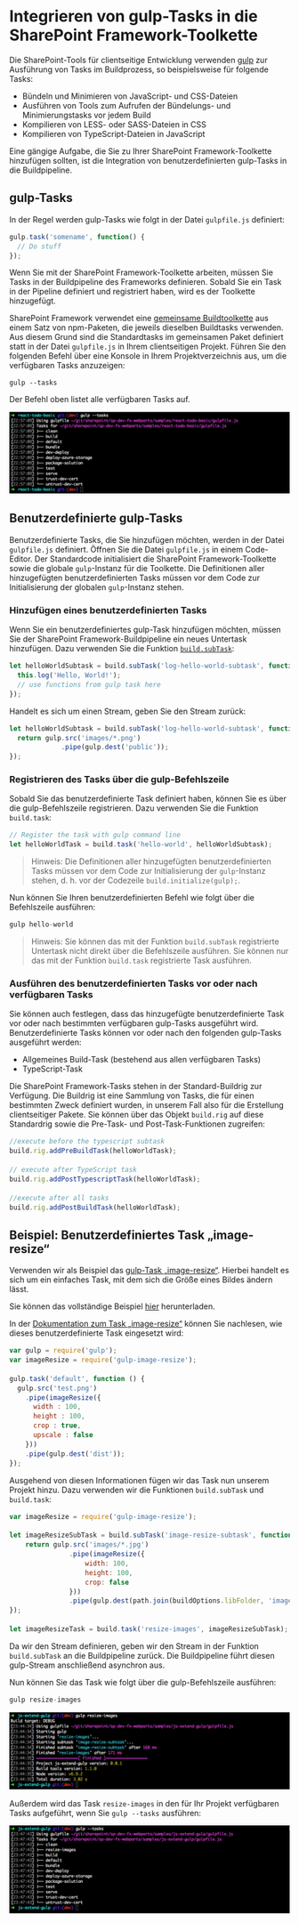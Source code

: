<a id="integrate-gulp-tasks-in-sharepoint-framework-toolchain" class="xliff"></a>

# Integrieren von gulp-Tasks in die SharePoint Framework-Toolkette

Die SharePoint-Tools für clientseitige Entwicklung verwenden [gulp](http://gulpjs.com/) zur Ausführung von Tasks im Buildprozess, so beispielsweise für folgende Tasks:

* Bündeln und Minimieren von JavaScript- und CSS-Dateien
* Ausführen von Tools zum Aufrufen der Bündelungs- und Minimierungstasks vor jedem Build
* Kompilieren von LESS- oder SASS-Dateien in CSS
* Kompilieren von TypeScript-Dateien in JavaScript

Eine gängige Aufgabe, die Sie zu Ihrer SharePoint Framework-Toolkette hinzufügen sollten, ist die Integration von benutzerdefinierten gulp-Tasks in die Buildpipeline.

<a id="gulp-tasks" class="xliff"></a>

## gulp-Tasks
In der Regel werden gulp-Tasks wie folgt in der Datei `gulpfile.js` definiert:

```js
gulp.task('somename', function() {
  // Do stuff
});
```

Wenn Sie mit der SharePoint Framework-Toolkette arbeiten, müssen Sie Tasks in der Buildpipeline des Frameworks definieren. Sobald Sie ein Task in der Pipeline definiert und registriert haben, wird es der Toolkette hinzugefügt.

SharePoint Framework verwendet eine [gemeinsame Buildtoolkette](sharepoint-framework-toolchain.md#common-build-tools-packages) aus einem Satz von npm-Paketen, die jeweils dieselben Buildtasks verwenden. Aus diesem Grund sind die Standardtasks im gemeinsamen Paket definiert statt in der Datei `gulpfile.js` in Ihrem clientseitigen Projekt. Führen Sie den folgenden Befehl über eine Konsole in Ihrem Projektverzeichnis aus, um die verfügbaren Tasks anzuzeigen:

```
gulp --tasks
```

Der Befehl oben listet alle verfügbaren Tasks auf.

![Verfügbare gulp-Tasks](../../../images/gulp-tasks-available.png)

<a id="custom-gulp-tasks" class="xliff"></a>

## Benutzerdefinierte gulp-Tasks
Benutzerdefinierte Tasks, die Sie hinzufügen möchten, werden in der Datei `gulpfile.js` definiert. Öffnen Sie die Datei `gulpfile.js` in einem Code-Editor. Der Standardcode initialisiert die SharePoint Framework-Toolkette sowie die globale `gulp`-Instanz für die Toolkette. Die Definitionen aller hinzugefügten benutzerdefinierten Tasks müssen vor dem Code zur Initialisierung der globalen `gulp`-Instanz stehen.

<a id="add-your-custom-task" class="xliff"></a>

### Hinzufügen eines benutzerdefinierten Tasks
Wenn Sie ein benutzerdefiniertes gulp-Task hinzufügen möchten, müssen Sie der SharePoint Framework-Buildpipeline ein neues Untertask hinzufügen. Dazu verwenden Sie die Funktion [`build.subTask`](https://github.com/Microsoft/gulp-core-build#defining-a-custom-task):

```js
let helloWorldSubtask = build.subTask('log-hello-world-subtask', function(gulp, buildOptions, done) {
  this.log('Hello, World!');   
  // use functions from gulp task here  
});
```

Handelt es sich um einen Stream, geben Sie den Stream zurück:

```js
let helloWorldSubtask = build.subTask('log-hello-world-subtask', function(gulp, buildOptions, done) {
  return gulp.src('images/*.png')
             .pipe(gulp.dest('public'));
});
```

<a id="register-your-task-with-gulp-command-line" class="xliff"></a>

### Registrieren des Tasks über die gulp-Befehlszeile
Sobald Sie das benutzerdefinierte Task definiert haben, können Sie es über die gulp-Befehlszeile registrieren. Dazu verwenden Sie die Funktion `build.task`:

```js
// Register the task with gulp command line
let helloWorldTask = build.task('hello-world', helloWorldSubtask);
```

>Hinweis: Die Definitionen aller hinzugefügten benutzerdefinierten Tasks müssen vor dem Code zur Initialisierung der `gulp`-Instanz stehen, d. h. vor der Codezeile `build.initialize(gulp);`.

Nun können Sie Ihren benutzerdefinierten Befehl wie folgt über die Befehlszeile ausführen:

```js
gulp hello-world
```

>Hinweis: Sie können das mit der Funktion `build.subTask` registrierte Untertask nicht direkt über die Befehlszeile ausführen. Sie können nur das mit der Funktion `build.task` registrierte Task ausführen.

<a id="execute-your-custom-task-before-or-after-available-tasks" class="xliff"></a>

### Ausführen des benutzerdefinierten Tasks vor oder nach verfügbaren Tasks
Sie können auch festlegen, dass das hinzugefügte benutzerdefinierte Task vor oder nach bestimmten verfügbaren gulp-Tasks ausgeführt wird. Benutzerdefinierte Tasks können vor oder nach den folgenden gulp-Tasks ausgeführt werden:

- Allgemeines Build-Task (bestehend aus allen verfügbaren Tasks)
- TypeScript-Task

Die SharePoint Framework-Tasks stehen in der Standard-Buildrig zur Verfügung. Die Buildrig ist eine Sammlung von Tasks, die für einen bestimmten Zweck definiert wurden, in unserem Fall also für die Erstellung clientseitiger Pakete. Sie können über das Objekt `build.rig` auf diese Standardrig sowie die Pre-Task- und Post-Task-Funktionen zugreifen:
 
```js
//execute before the typescript subtask
build.rig.addPreBuildTask(helloWorldTask);

// execute after TypeScript task
build.rig.addPostTypescriptTask(helloWorldTask);

//execute after all tasks
build.rig.addPostBuildTask(helloWorldTask);
```

<a id="example-custom-image-resize-task" class="xliff"></a>

## Beispiel: Benutzerdefiniertes Task „image-resize“
Verwenden wir als Beispiel das [gulp-Task „image-resize“](https://www.npmjs.com/package/gulp-image-resize).  Hierbei handelt es sich um ein einfaches Task, mit dem sich die Größe eines Bildes ändern lässt.

Sie können das vollständige Beispiel [hier](https://aka.ms/spfx-extend-gulp-sample) herunterladen.

In der [Dokumentation zum Task „image-resize“](https://www.npmjs.com/package/gulp-image-resize#example) können Sie nachlesen, wie dieses benutzerdefinierte Task eingesetzt wird:

```js
var gulp = require('gulp');
var imageResize = require('gulp-image-resize');
 
gulp.task('default', function () {
  gulp.src('test.png')
    .pipe(imageResize({
      width : 100,
      height : 100,
      crop : true,
      upscale : false
    }))
    .pipe(gulp.dest('dist'));
});
```

Ausgehend von diesen Informationen fügen wir das Task nun unserem Projekt hinzu. Dazu verwenden wir die Funktionen `build.subTask` und `build.task`:

```js
var imageResize = require('gulp-image-resize');

let imageResizeSubTask = build.subTask('image-resize-subtask', function(gulp, buildOptions, done){
    return gulp.src('images/*.jpg')
               .pipe(imageResize({
                   width: 100,
                   height: 100,
                   crop: false                   
               }))
               .pipe(gulp.dest(path.join(buildOptions.libFolder, 'images')))
});

let imageResizeTask = build.task('resize-images', imageResizeSubTask);
```

Da wir den Stream definieren, geben wir den Stream in der Funktion `build.subTask` an die Buildpipeline zurück. Die Buildpipeline führt diesen gulp-Stream anschließend asynchron aus. 

Nun können Sie das Task wie folgt über die gulp-Befehlszeile ausführen:

```js
gulp resize-images
```

![Task „image-resize“](../../../images/gulp-extend-image-resize-task.png)

Außerdem wird das Task `resize-images` in den für Ihr Projekt verfügbaren Tasks aufgeführt, wenn Sie `gulp --tasks` ausführen:

![Task „image-resize“ in der Liste der verfügbaren Tasks](../../../images/gulp-extend-image-resize-available-tasks.png)




